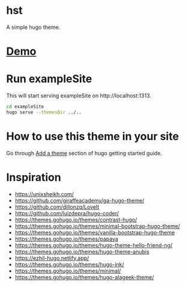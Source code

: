 # hst
A simple hugo theme.

# [Demo](https://njkevlani.github.io/hst)

# Run exampleSite
This will start serving exampleSite on http://localhost:1313.

```bash
cd exampleSite
hugo serve --themesDir ../..
```

# How to use this theme in your site
Go through [Add a theme](https://gohugo.io/getting-started/quick-start/#step-3-add-a-theme) section of hugo getting started guide.

# Inspiration
- https://unixsheikh.com/
- https://github.com/giraffeacademy/ga-hugo-theme/
- https://github.com/dillonzq/LoveIt
- https://github.com/luizdepra/hugo-coder/
- https://themes.gohugo.io/themes/contrast-hugo/
- https://themes.gohugo.io/themes/minimal-bootstrap-hugo-theme/
- https://themes.gohugo.io/themes/vanilla-bootstrap-hugo-theme
- https://themes.gohugo.io/themes/papaya
- https://themes.gohugo.io/themes/hugo-theme-hello-friend-ng/
- https://themes.gohugo.io/themes/hugo-theme-anubis
- https://ezhil-hugo.netlify.app/
- https://themes.gohugo.io/themes/hugo-ink/
- https://themes.gohugo.io/themes/minimal/
- https://themes.gohugo.io/themes/hugo-alageek-theme/
